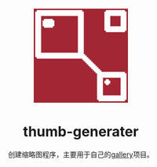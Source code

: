 <div align="center">
  
  ![img](https://github.com/ZoZou02/thumb-generator/blob/main/favicon/android-chrome-192x192.png)
  # thumb-generater
  创建缩略图程序，主要用于自己的[gallery][1]项目。
  
</div>

[1]: https://github.com/ZoZou02/gallery/
